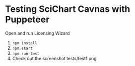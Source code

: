 # Testing SciChart Cavnas with Puppeteer

Open and run Licensing Wizard

1. `npm install`
2. `npm start`
3. `npm run test`
4. Check out the screenshot tests/test1.png
